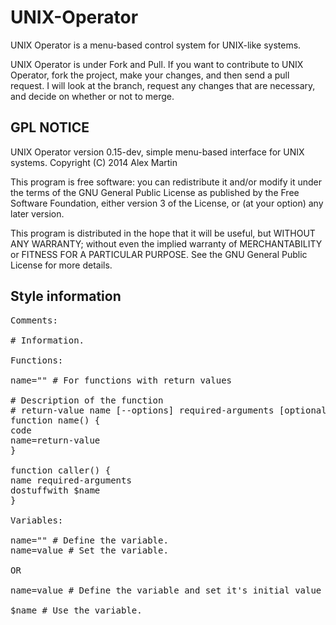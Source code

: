 UNIX-Operator
=============

UNIX Operator is a menu-based control system for UNIX-like systems.

UNIX Operator is under Fork and Pull. If you want to contribute to UNIX Operator, fork the project, make your changes, and then send a pull request. I will look at the branch, request any changes that are necessary, and decide on whether or not to merge.

GPL NOTICE
----------

UNIX Operator version 0.15-dev, simple menu-based interface for UNIX systems.
Copyright (C) 2014  Alex Martin

This program is free software: you can redistribute it and/or modify
it under the terms of the GNU General Public License as published by
the Free Software Foundation, either version 3 of the License, or
(at your option) any later version.

This program is distributed in the hope that it will be useful,
but WITHOUT ANY WARRANTY; without even the implied warranty of
MERCHANTABILITY or FITNESS FOR A PARTICULAR PURPOSE.  See the
GNU General Public License for more details.

Style information
-----------------

<pre>
Comments:

# Information.

Functions:

name="" # For functions with return values

# Description of the function
# return-value name [--options] required-arguments [optional-arguments] (Optional)
function name() {
code
name=return-value
}

function caller() {
name required-arguments
dostuffwith $name
}

Variables:

name="" # Define the variable.
name=value # Set the variable.

OR

name=value # Define the variable and set it's initial value (use at the top of functions and files).

$name # Use the variable.
</pre>
